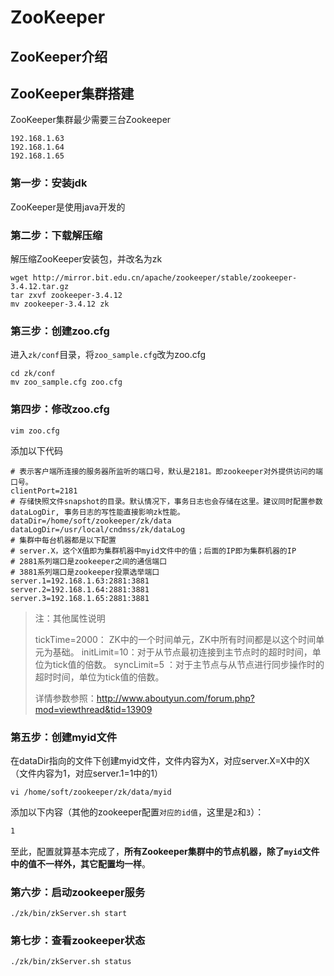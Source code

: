 # ZooKeeper

## ZooKeeper介绍



## ZooKeeper集群搭建

 ZooKeeper集群最少需要三台Zookeeper

```te
192.168.1.63
192.168.1.64
192.168.1.65
```

### 第一步：安装jdk

ZooKeeper是使用java开发的

### 第二步：下载解压缩

解压缩ZooKeeper安装包，并改名为zk

```shell
wget http://mirror.bit.edu.cn/apache/zookeeper/stable/zookeeper-3.4.12.tar.gz
tar zxvf zookeeper-3.4.12
mv zookeeper-3.4.12 zk
```

### 第三步：创建zoo.cfg

进入`zk/conf`目录，将`zoo_sample.cfg`改为zoo.cfg

```shell
cd zk/conf
mv zoo_sample.cfg zoo.cfg
```

### 第四步：修改zoo.cfg

```shell
vim zoo.cfg
```

添加以下代码

```shell
# 表示客户端所连接的服务器所监听的端口号，默认是2181。即zookeeper对外提供访问的端口号。
clientPort=2181
# 存储快照文件snapshot的目录。默认情况下，事务日志也会存储在这里。建议同时配置参数dataLogDir, 事务日志的写性能直接影响zk性能。
dataDir=/home/soft/zookeeper/zk/data
dataLogDir=/usr/local/cndmss/zk/dataLog
# 集群中每台机器都是以下配置
# server.X，这个X值即为集群机器中myid文件中的值；后面的IP即为集群机器的IP
# 2881系列端口是zookeeper之间的通信端口
# 3881系列端口是zookeeper投票选举端口
server.1=192.168.1.63:2881:3881
server.2=192.168.1.64:2881:3881
server.3=192.168.1.65:2881:3881
```

> 注：其他属性说明
>
> tickTime=2000： ZK中的一个时间单元，ZK中所有时间都是以这个时间单元为基础。
> initLimit=10：对于从节点最初连接到主节点时的超时时间，单位为tick值的倍数。
> syncLimit=5 ：对于主节点与从节点进行同步操作时的超时时间，单位为tick值的倍数。
>
> 详情参数参照：http://www.aboutyun.com/forum.php?mod=viewthread&tid=13909

### 第五步：创建myid文件

在dataDir指向的文件下创建myid文件，文件内容为X，对应server.X=X中的X（文件内容为1，对应server.1=1中的1）

```shell
vi /home/soft/zookeeper/zk/data/myid
```

添加以下内容（其他的zookeeper配置`对应的id值`，这里是`2`和`3`）：

```tex
1
```

至此，配置就算基本完成了，**所有Zookeeper集群中的节点机器，除了`myid`文件中的值不一样外，其它配置均一样**。

### 第六步：启动zookeeper服务

```shell
./zk/bin/zkServer.sh start
```

### 第七步：查看zookeeper状态

```shell
./zk/bin/zkServer.sh status
```

